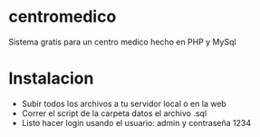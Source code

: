 # centromedico
Sistema gratis para un centro medico hecho en PHP y MySql
# Instalacion
- Subir todos los archivos a tu servidor local o en la web
- Correr el script de la carpeta datos el archivo .sql
- Listo hacer login usando el usuario: admin y contraseña 1234
